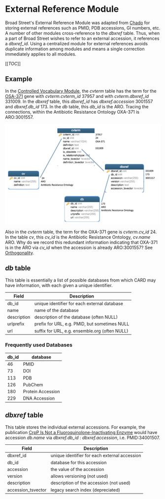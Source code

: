 # External Reference Module

Broad Street's External Reference Module was adapted from [Chado](http://gmod.org/wiki/Introduction_to_Chado) for storing external references such as PMID, PDB accessions, GI numbers, etc. A number of other modules cross-reference to the *dbxref* table. Thus, when a part of Broad Street wishes to refer to an external accession, it references a *dbxref_id*. Using a centralized module for external references avoids duplicate information among modules and means a single correction immediately applies to all modules.

[[_TOC_]]

## Example

In the [Controlled Vocabulary Module](/database_modules/controlled_vocabulary_module.md), the *cvterm* table has the term for the [OSA-371](https://dune.mcmaster.ca/ontology/37957) gene with *cvterm.cvterm_id* 37957 and with *cvterm.dbxref_id* 331009. In the *dbxref* table, this *dbxref_id* has *dbxref.accession* 3001557 and *dbxref.db_id* 173. In the *db* table, this *db_id* is the ARO. Tracing the connections, within the Antibiotic Resistance Ontology OXA-371 is ARO:3001557.

![DBXREF](/img/cv_db.jpg)

Also in the *cvterm* table, the term for the OXA-371 gene is *cvterm.cv_id* 24. In the table *cv*, this *cv_id* is the Antibiotic Resistance Ontology, *cv.name* ARO. Why do we record this redundant information indicating that OXA-371 is in the ARO via *cv_id* when the accession is already ARO:3001557? See [Orthogonality](/ontologies/orthogonality.md).

## *db* table

This table is essentially a list of possible databases from which CARD may have information, with each given a unique identifier.

| Field | Description |
|-------|-------------|
| db_id | unique identifier for each external database |
| name | name of the database |
| description | description of the database (often NULL) |
| urlprefix | prefix for URL, e.g. PMID, but sometimes NULL |
| url | suffix for URL, e.g. ensemble.org (often NULL) |

### Frequently used Databases

| db_id | database |
|-------|-------------|
| 46 | PMID |
| 73 | DOI |
| 113 | PDB |
| 126 | PubChem |
| 180 | Protein Accession |
| 229 | DNA Accession |

## *dbxref* table

This table stores the individual external accessions. For example, the publication [CrpP Is Not a Fluoroquinolone-Inactivating Enzyme](https://pubmed.ncbi.nlm.nih.gov/34001507/) would have accession *db.name* via *dbxref.db_id* : *dbxref.accession*, i.e. PMID:34001507.

| Field | Description |
|-------|-------------|
| dbxref_id | unique identifier for each external accession |
| db_id | database for this accession |
| accession | the value of the accession |
| version | allows versioning (not used) |
| description | description of the accession (not used) |
| accession_tsvector | legacy search index (depreciated) |

